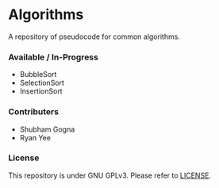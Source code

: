 # Algorithms
A repository of pseudocode for common algorithms.

### Available / In-Progress
- BubbleSort
- SelectionSort
- InsertionSort

### Contributers
- Shubham Gogna
- Ryan Yee

### License
This repository is under GNU GPLv3. Please refer to [LICENSE](https://github.com/s-gogna/DataStructures/blob/master/LICENSE).
